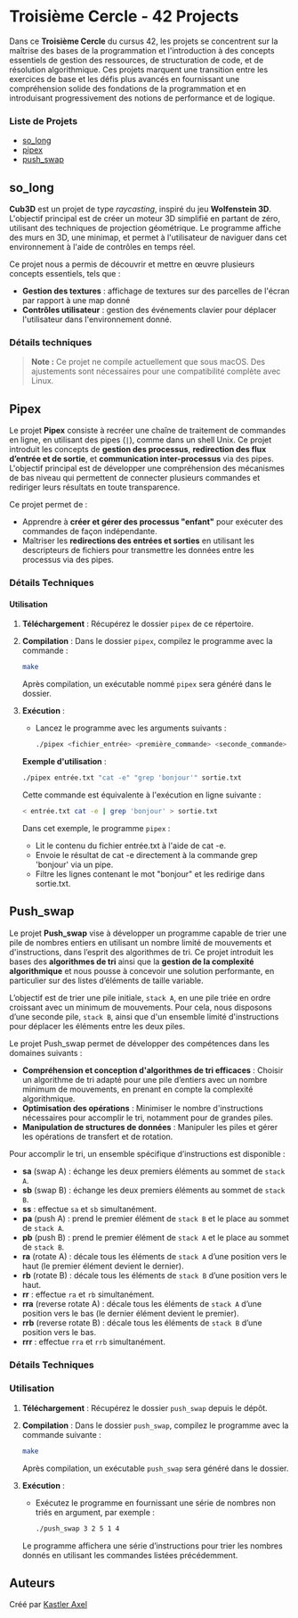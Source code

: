 # Troisième Cercle - 42 Projects

Dans ce **Troisième Cercle** du cursus 42, les projets se concentrent sur la maîtrise des bases de la programmation et l'introduction à des concepts essentiels de gestion des ressources, de structuration de code, et de résolution algorithmique. Ces projets marquent une transition entre les exercices de base et les défis plus avancés en fournissant une compréhension solide des fondations de la programmation et en introduisant progressivement des notions de performance et de logique. 

### Liste de Projets

* [so_long](#so_long)
* [pipex](#pipex)
* [push_swap](#push_swap)

## so_long

**Cub3D** est un projet de type *raycasting*, inspiré du jeu **Wolfenstein 3D**. L'objectif principal est de créer un moteur 3D simplifié en partant de zéro, utilisant des techniques de projection géométrique. Le programme affiche des murs en 3D, une minimap, et permet à l'utilisateur de naviguer dans cet environnement à l'aide de contrôles en temps réel.

Ce projet nous a permis de découvrir et mettre en œuvre plusieurs concepts essentiels, tels que :

- **Gestion des textures** : affichage de textures sur des parcelles de l'écran par rapport à une map donné
- **Contrôles utilisateur** : gestion des événements clavier pour déplacer l'utilisateur dans l'environnement donné.

### Détails techniques

> **Note :** Ce projet ne compile actuellement que sous macOS. Des ajustements sont nécessaires pour une compatibilité complète avec Linux.

## Pipex

Le projet **Pipex** consiste à recréer une chaîne de traitement de commandes en ligne, en utilisant des pipes (`|`), comme dans un shell Unix. Ce projet introduit les concepts de **gestion des processus**, **redirection des flux d’entrée et de sortie**, et **communication inter-processus** via des pipes. L'objectif principal est de développer une compréhension des mécanismes de bas niveau qui permettent de connecter plusieurs commandes et rediriger leurs résultats en toute transparence.

Ce projet permet de :

- Apprendre à **créer et gérer des processus "enfant"** pour exécuter des commandes de façon indépendante.
- Maîtriser les **redirections des entrées et sorties** en utilisant les descripteurs de fichiers pour transmettre les données entre les processus via des pipes.

### Détails Techniques

#### Utilisation

1. **Téléchargement** : Récupérez le dossier `pipex` de ce répertoire.

2. **Compilation** : Dans le dossier `pipex`, compilez le programme avec la commande :
    ```bash
    make
    ```
   Après compilation, un exécutable nommé `pipex` sera généré dans le dossier.

3. **Exécution** :
    - Lancez le programme avec les arguments suivants :
        ```bash
        ./pipex <fichier_entrée> <première_commande> <seconde_commande> <fichier_sortie>
        ```

    **Exemple d'utilisation** : 
    ```bash
    ./pipex entrée.txt "cat -e" "grep 'bonjour'" sortie.txt
    ```
    
    Cette commande est équivalente à l'exécution en ligne suivante :
    ```bash
    < entrée.txt cat -e | grep 'bonjour' > sortie.txt
    ```

    Dans cet exemple, le programme `pipex` :
    - Lit le contenu du fichier entrée.txt à l'aide de cat -e.
    - Envoie le résultat de cat -e directement à la commande grep 'bonjour' via un pipe.
    - Filtre les lignes contenant le mot "bonjour" et les redirige dans sortie.txt.

## Push_swap

Le projet **Push_swap** vise à développer un programme capable de trier une pile de nombres entiers en utilisant un nombre limité de mouvements et d'instructions, dans l’esprit des algorithmes de tri. Ce projet introduit les bases des **algorithmes de tri** ainsi que la **gestion de la complexité algorithmique** et nous pousse à concevoir une solution performante, en particulier sur des listes d’éléments de taille variable.

L’objectif est de trier une pile initiale, `stack A`, en une pile triée en ordre croissant avec un minimum de mouvements. Pour cela, nous disposons d’une seconde pile, `stack B`, ainsi que d'un ensemble limité d'instructions pour déplacer les éléments entre les deux piles.

Le projet Push_swap permet de développer des compétences dans les domaines suivants :

- **Compréhension et conception d'algorithmes de tri efficaces** : Choisir un algorithme de tri adapté pour une pile d’entiers avec un nombre minimum de mouvements, en prenant en compte la complexité algorithmique.
- **Optimisation des opérations** : Minimiser le nombre d'instructions nécessaires pour accomplir le tri, notamment pour de grandes piles.
- **Manipulation de structures de données** : Manipuler les piles et gérer les opérations de transfert et de rotation.

Pour accomplir le tri, un ensemble spécifique d’instructions est disponible :

- **sa** (swap A) : échange les deux premiers éléments au sommet de `stack A`.
- **sb** (swap B) : échange les deux premiers éléments au sommet de `stack B`.
- **ss** : effectue `sa` et `sb` simultanément.
- **pa** (push A) : prend le premier élément de `stack B` et le place au sommet de `stack A`.
- **pb** (push B) : prend le premier élément de `stack A` et le place au sommet de `stack B`.
- **ra** (rotate A) : décale tous les éléments de `stack A` d’une position vers le haut (le premier élément devient le dernier).
- **rb** (rotate B) : décale tous les éléments de `stack B` d’une position vers le haut.
- **rr** : effectue `ra` et `rb` simultanément.
- **rra** (reverse rotate A) : décale tous les éléments de `stack A` d’une position vers le bas (le dernier élément devient le premier).
- **rrb** (reverse rotate B) : décale tous les éléments de `stack B` d’une position vers le bas.
- **rrr** : effectue `rra` et `rrb` simultanément.

### Détails Techniques

### Utilisation

1. **Téléchargement** : Récupérez le dossier `push_swap` depuis le dépôt.

2. **Compilation** : Dans le dossier `push_swap`, compilez le programme avec la commande suivante :
    ```bash
    make
    ```
   Après compilation, un exécutable `push_swap` sera généré dans le dossier.

3. **Exécution** :
   - Exécutez le programme en fournissant une série de nombres non triés en argument, par exemple :
      ```bash
      ./push_swap 3 2 5 1 4
      ```
   Le programme affichera une série d’instructions pour trier les nombres donnés en utilisant les commandes listées précédemment.

## Auteurs

Créé par [Kastler Axel](https://github.com/ChromaXard)
